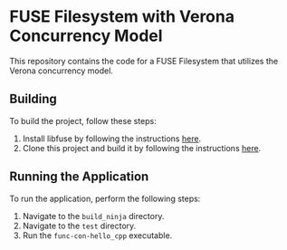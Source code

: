 # FUSE Filesystem with Verona Concurrency Model

This repository contains the code for a FUSE Filesystem that utilizes the Verona concurrency model.



## Building

To build the project, follow these steps:

1. Install libfuse by following the instructions [here](https://github.com/libfuse/libfuse).
2. Clone this project and build it by following the instructions [here](https://github.com/microsoft/verona-rt/blob/main/docs/building.md).

## Running the Application

To run the application, perform the following steps:

1. Navigate to the `build_ninja` directory.
2. Navigate to the `test` directory.
3. Run the `func-con-hello_cpp` executable.

